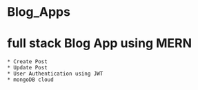 # Blog_Apps

# full stack Blog App using MERN
    * Create Post
    * Update Post
    * User Authentication using JWT
    * mongoDB cloud